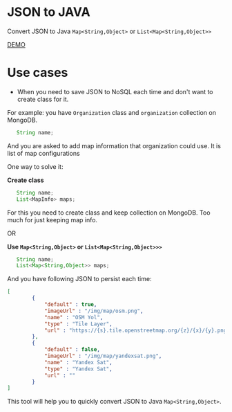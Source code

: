 # JSON to JAVA

Convert JSON to Java `Map<String,Object>` or `List<Map<String,Object>>`

[DEMO](https://nurgasemetey.com/json-to-java)


# Use cases

- When you need to save JSON to NoSQL each time and don't want to create class for it.
  
For example: you have `Organization` class and `organization` collection on MongoDB.

```java
   String name;
```

And you are asked to add map information that organization could use. It is list of map configurations

One way to solve it:

**Create class**

```java
   String name;
   List<MapInfo> maps;
```

For this you need to create class and keep collection on MongoDB. Too much for just keeping map info.


OR

**Use `Map<String,Object>` or `List<Map<String,Object>>>`**

```java
   String name;
   List<Map<String,Object>> maps;
```

And you have following JSON to persist each time:

```json
[ 
        {
            "default" : true,
            "imageUrl" : "/img/map/osm.png",
            "name" : "OSM Yol",
            "type" : "Tile Layer",
            "url" : "https://{s}.tile.openstreetmap.org/{z}/{x}/{y}.png"
        }, 
        {
            "default" : false,
            "imageUrl" : "/img/map/yandexsat.png",
            "name" : "Yandex Sat",
            "type" : "Yandex Sat",
            "url" : ""
        }
]
```

This tool will help you to quickly convert JSON to Java `Map<String,Object>`.